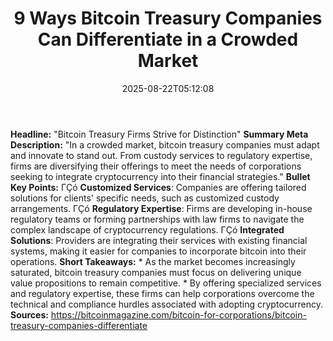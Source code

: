 ﻿---
title: "9 Ways Bitcoin Treasury Companies Can Differentiate in a Crowded Market"
date: "2025-08-22T05:12:08"
category: "Markets"
summary: ""
slug: "9 ways bitcoin treasury companies can differentiate in a cro"
source_urls:
  - "https://bitcoinmagazine.com/bitcoin-for-corporations/bitcoin-treasury-companies-differentiate"
seo:
  title: "9 Ways Bitcoin Treasury Companies Can Differentiate in a Crowded Market | Hash n Hedge"
  description: ""
  keywords: ["news", "markets", "brief"]
---
**Headline:** "Bitcoin Treasury Firms Strive for Distinction"  **Summary Meta Description:** "In a crowded market, bitcoin treasury companies must adapt and innovate to stand out. From custody services to regulatory expertise, firms are diversifying their offerings to meet the needs of corporations seeking to integrate cryptocurrency into their financial strategies."  **Bullet Key Points:**  ΓÇó **Customized Services**: Companies are offering tailored solutions for clients' specific needs, such as customized custody arrangements. ΓÇó **Regulatory Expertise**: Firms are developing in-house regulatory teams or forming partnerships with law firms to navigate the complex landscape of cryptocurrency regulations. ΓÇó **Integrated Solutions**: Providers are integrating their services with existing financial systems, making it easier for companies to incorporate bitcoin into their operations.  **Short Takeaways:**  * As the market becomes increasingly saturated, bitcoin treasury companies must focus on delivering unique value propositions to remain competitive. * By offering specialized services and regulatory expertise, these firms can help corporations overcome the technical and compliance hurdles associated with adopting cryptocurrency.  **Sources:**  https://bitcoinmagazine.com/bitcoin-for-corporations/bitcoin-treasury-companies-differentiate 
